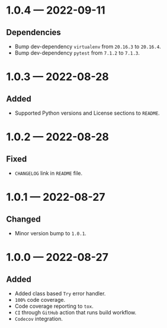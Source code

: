 
<a id='changelog-1.0.4'></a>
# 1.0.4 — 2022-09-11

## Dependencies

- Bump dev-dependency `virtualenv` from `20.16.3` to `20.16.4`.
- Bump dev-dependency `pytest` from `7.1.2` to `7.1.3`.

<a id='changelog-1.0.3'></a>
# 1.0.3 — 2022-08-28

## Added

- Supported Python versions and License sections to `README`.

<a id='changelog-1.0.2'></a>
# 1.0.2 — 2022-08-28

## Fixed

- `CHANGELOG` link in `README` file.

<a id='changelog-1.0.1'></a>
# 1.0.1 — 2022-08-27

## Changed

- Minor version bump to `1.0.1`.

<a id='changelog-1.0.0'></a>
# 1.0.0 — 2022-08-27

## Added

- Added class based `Try` error handler.
- `100%` code coverage.
- Code coverage reporting to `tox`.
- `CI` through `GitHub` action that runs build workflow.
- `Codecov` integration.
